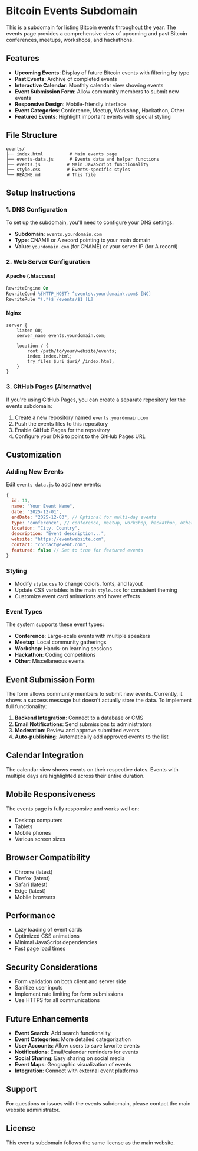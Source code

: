 # Bitcoin Events Subdomain

This is a subdomain for listing Bitcoin events throughout the year. The events page provides a comprehensive view of upcoming and past Bitcoin conferences, meetups, workshops, and hackathons.

## Features

- **Upcoming Events**: Display of future Bitcoin events with filtering by type
- **Past Events**: Archive of completed events
- **Interactive Calendar**: Monthly calendar view showing events
- **Event Submission Form**: Allow community members to submit new events
- **Responsive Design**: Mobile-friendly interface
- **Event Categories**: Conference, Meetup, Workshop, Hackathon, Other
- **Featured Events**: Highlight important events with special styling

## File Structure

```
events/
├── index.html          # Main events page
├── events-data.js      # Events data and helper functions
├── events.js          # Main JavaScript functionality
├── style.css          # Events-specific styles
└── README.md          # This file
```

## Setup Instructions

### 1. DNS Configuration

To set up the subdomain, you'll need to configure your DNS settings:

- **Subdomain**: `events.yourdomain.com`
- **Type**: CNAME or A record pointing to your main domain
- **Value**: `yourdomain.com` (for CNAME) or your server IP (for A record)

### 2. Web Server Configuration

#### Apache (.htaccess)
```apache
RewriteEngine On
RewriteCond %{HTTP_HOST} ^events\.yourdomain\.com$ [NC]
RewriteRule ^(.*)$ /events/$1 [L]
```

#### Nginx
```nginx
server {
    listen 80;
    server_name events.yourdomain.com;
    
    location / {
        root /path/to/your/website/events;
        index index.html;
        try_files $uri $uri/ /index.html;
    }
}
```

### 3. GitHub Pages (Alternative)

If you're using GitHub Pages, you can create a separate repository for the events subdomain:

1. Create a new repository named `events.yourdomain.com`
2. Push the events files to this repository
3. Enable GitHub Pages for the repository
4. Configure your DNS to point to the GitHub Pages URL

## Customization

### Adding New Events

Edit `events-data.js` to add new events:

```javascript
{
  id: 11,
  name: "Your Event Name",
  date: "2025-12-01",
  endDate: "2025-12-03", // Optional for multi-day events
  type: "conference", // conference, meetup, workshop, hackathon, other
  location: "City, Country",
  description: "Event description...",
  website: "https://eventwebsite.com",
  contact: "contact@event.com",
  featured: false // Set to true for featured events
}
```

### Styling

- Modify `style.css` to change colors, fonts, and layout
- Update CSS variables in the main `style.css` for consistent theming
- Customize event card animations and hover effects

### Event Types

The system supports these event types:
- **Conference**: Large-scale events with multiple speakers
- **Meetup**: Local community gatherings
- **Workshop**: Hands-on learning sessions
- **Hackathon**: Coding competitions
- **Other**: Miscellaneous events

## Event Submission Form

The form allows community members to submit new events. Currently, it shows a success message but doesn't actually store the data. To implement full functionality:

1. **Backend Integration**: Connect to a database or CMS
2. **Email Notifications**: Send submissions to administrators
3. **Moderation**: Review and approve submitted events
4. **Auto-publishing**: Automatically add approved events to the list

## Calendar Integration

The calendar view shows events on their respective dates. Events with multiple days are highlighted across their entire duration.

## Mobile Responsiveness

The events page is fully responsive and works well on:
- Desktop computers
- Tablets
- Mobile phones
- Various screen sizes

## Browser Compatibility

- Chrome (latest)
- Firefox (latest)
- Safari (latest)
- Edge (latest)
- Mobile browsers

## Performance

- Lazy loading of event cards
- Optimized CSS animations
- Minimal JavaScript dependencies
- Fast page load times

## Security Considerations

- Form validation on both client and server side
- Sanitize user inputs
- Implement rate limiting for form submissions
- Use HTTPS for all communications

## Future Enhancements

- **Event Search**: Add search functionality
- **Event Categories**: More detailed categorization
- **User Accounts**: Allow users to save favorite events
- **Notifications**: Email/calendar reminders for events
- **Social Sharing**: Easy sharing on social media
- **Event Maps**: Geographic visualization of events
- **Integration**: Connect with external event platforms

## Support

For questions or issues with the events subdomain, please contact the main website administrator.

## License

This events subdomain follows the same license as the main website.

